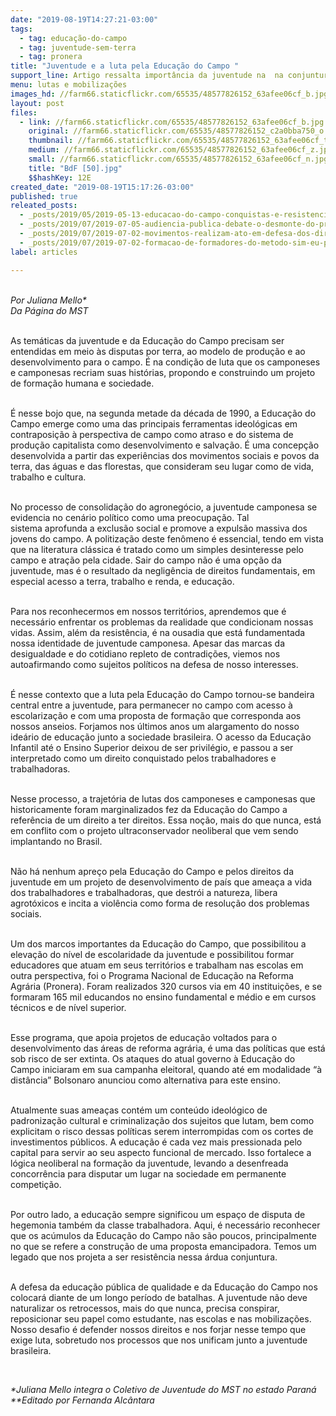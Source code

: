 ```yaml
---
date: "2019-08-19T14:27:21-03:00"
tags:
  - tag: educação-do-campo
  - tag: juventude-sem-terra
  - tag: pronera
title: "Juventude e a luta pela Educação do Campo "
support_line: Artigo ressalta importância da juventude na  na conjuntura atual e sua relação com a educação do campo
menu: lutas e mobilizações
images_hd: //farm66.staticflickr.com/65535/48577826152_63afee06cf_b.jpg
layout: post
files:
  - link: //farm66.staticflickr.com/65535/48577826152_63afee06cf_b.jpg
    original: //farm66.staticflickr.com/65535/48577826152_c2a0bba750_o.jpg
    thumbnail: //farm66.staticflickr.com/65535/48577826152_63afee06cf_t.jpg
    medium: //farm66.staticflickr.com/65535/48577826152_63afee06cf_z.jpg
    small: //farm66.staticflickr.com/65535/48577826152_63afee06cf_n.jpg
    title: "BdF [50].jpg"
    $$hashKey: 12E
created_date: "2019-08-19T15:17:26-03:00"
published: true
releated_posts:
  - _posts/2019/05/2019-05-13-educacao-do-campo-conquistas-e-resistencia-popular.md
  - _posts/2019/07/2019-07-05-audiencia-publica-debate-o-desmonte-do-pronera.md
  - _posts/2019/07/2019-07-02-movimentos-realizam-ato-em-defesa-dos-direitos-e-da-educacao-em-sp.md
  - _posts/2019/07/2019-07-02-formacao-de-formadores-do-metodo-sim-eu-posso-no-nordeste.md
label: articles

---
```

<p><br />
<em>Por&nbsp;Juliana Mello*&nbsp;<br />
Da P&aacute;gina do MST</em><br />
&nbsp;</p>

<p>As tem&aacute;ticas da juventude e da Educa&ccedil;&atilde;o do Campo precisam ser entendidas em meio &agrave;s disputas por terra, ao modelo de produ&ccedil;&atilde;o e ao desenvolvimento para o campo. &Eacute; na condi&ccedil;&atilde;o de luta que os camponeses e camponesas recriam suas hist&oacute;rias, propondo e construindo um projeto de forma&ccedil;&atilde;o humana e sociedade.</p>

<p><br />
&Eacute; nesse bojo que, na segunda metade da d&eacute;cada de 1990, a Educa&ccedil;&atilde;o do Campo emerge como uma das principais ferramentas ideol&oacute;gicas em contraposi&ccedil;&atilde;o &agrave; perspectiva de campo como atraso e do sistema de produ&ccedil;&atilde;o capitalista como desenvolvimento e salva&ccedil;&atilde;o. &Eacute; uma concep&ccedil;&atilde;o desenvolvida a partir das experi&ecirc;ncias dos movimentos sociais e povos da terra, das &aacute;guas e das florestas, que consideram seu lugar como de vida, trabalho e cultura.</p>

<p><br />
No processo de consolida&ccedil;&atilde;o do agroneg&oacute;cio, a juventude camponesa se evidencia no cen&aacute;rio pol&iacute;tico como uma preocupa&ccedil;&atilde;o. Tal sistema&nbsp;aprofunda a exclus&atilde;o social e promove a expuls&atilde;o massiva dos jovens do campo. A politiza&ccedil;&atilde;o deste fen&ocirc;meno &eacute; essencial, tendo em vista que na literatura cl&aacute;ssica &eacute; tratado como um simples desinteresse pelo campo e atra&ccedil;&atilde;o pela cidade. Sair do campo n&atilde;o &eacute; uma op&ccedil;&atilde;o da juventude, mas&nbsp;&eacute; o resultado da neglig&ecirc;ncia de direitos fundamentais, em especial acesso a terra, trabalho e renda, e educa&ccedil;&atilde;o.</p>

<p><br />
Para nos reconhecermos em nossos territ&oacute;rios, aprendemos que &eacute; necess&aacute;rio enfrentar os problemas da realidade que condicionam nossas vidas. Assim, al&eacute;m da resist&ecirc;ncia, &eacute; na ousadia que est&aacute; fundamentada nossa identidade de juventude camponesa. Apesar das marcas da desigualdade e do cotidiano repleto de contradi&ccedil;&otilde;es, viemos nos autoafirmando como sujeitos pol&iacute;ticos na defesa de nosso interesses.</p>

<p><br />
&Eacute; nesse contexto que a luta pela Educa&ccedil;&atilde;o do Campo tornou-se bandeira central entre a juventude, para permanecer no campo com acesso &agrave; escolariza&ccedil;&atilde;o e com uma proposta de forma&ccedil;&atilde;o que corresponda aos nossos anseios. Forjamos nos &uacute;ltimos anos um alargamento do nosso ide&aacute;rio de educa&ccedil;&atilde;o junto a sociedade brasileira. O acesso da Educa&ccedil;&atilde;o Infantil at&eacute; o Ensino Superior deixou de ser privil&eacute;gio, e passou a ser interpretado como um direito conquistado pelos trabalhadores e trabalhadoras.</p>

<p><br />
Nesse processo, a trajet&oacute;ria de lutas dos camponeses e camponesas que historicamente foram marginalizados&nbsp;fez&nbsp;da Educa&ccedil;&atilde;o do Campo a refer&ecirc;ncia de um direito a ter direitos. Essa no&ccedil;&atilde;o, mais do que nunca, est&aacute; em conflito com o projeto ultraconservador neoliberal que vem sendo implantando no Brasil.</p>

<p><br />
N&atilde;o h&aacute; nenhum apre&ccedil;o pela Educa&ccedil;&atilde;o do Campo e pelos direitos da juventude em um projeto de desenvolvimento de pa&iacute;s que amea&ccedil;a a vida dos trabalhadores e trabalhadoras, que destr&oacute;i a natureza, libera agrot&oacute;xicos e incita a viol&ecirc;ncia como forma de resolu&ccedil;&atilde;o dos problemas sociais.</p>

<p><br />
Um dos marcos importantes da Educa&ccedil;&atilde;o do Campo, que possibilitou a eleva&ccedil;&atilde;o do n&iacute;vel de escolaridade da juventude e possibilitou formar educadores que atuam em seus territ&oacute;rios e trabalham nas escolas em outra perspectiva, foi o Programa Nacional de Educa&ccedil;&atilde;o na Reforma Agr&aacute;ria (Pronera). Foram realizados 320 cursos via em 40 institui&ccedil;&otilde;es, e se formaram 165 mil educandos no ensino fundamental e m&eacute;dio e em cursos t&eacute;cnicos e de n&iacute;vel superior.</p>

<p><br />
Esse programa, que apoia projetos de educa&ccedil;&atilde;o voltados para o desenvolvimento das &aacute;reas de reforma agr&aacute;ria, &eacute; uma das pol&iacute;ticas&nbsp;que est&aacute; sob risco de ser extinta. Os ataques do atual governo &agrave; Educa&ccedil;&atilde;o do Campo iniciaram em sua campanha eleitoral, quando at&eacute; em modalidade &ldquo;&agrave; dist&acirc;ncia&rdquo; Bolsonaro anunciou como alternativa para este ensino.</p>

<p><br />
Atualmente suas amea&ccedil;as cont&eacute;m um conte&uacute;do ideol&oacute;gico de padroniza&ccedil;&atilde;o cultural e criminaliza&ccedil;&atilde;o dos sujeitos que lutam, bem como explicitam o risco dessas pol&iacute;ticas serem interrompidas com os cortes de investimentos p&uacute;blicos. A educa&ccedil;&atilde;o &eacute; cada vez mais pressionada pelo capital para servir ao seu aspecto funcional de mercado. Isso fortalece&nbsp;a l&oacute;gica neoliberal na forma&ccedil;&atilde;o da juventude, levando a desenfreada concorr&ecirc;ncia para disputar um lugar na sociedade em permanente competi&ccedil;&atilde;o.</p>

<p><br />
Por outro lado, a educa&ccedil;&atilde;o sempre significou um espa&ccedil;o de disputa de hegemonia tamb&eacute;m da classe trabalhadora. Aqui, &eacute; necess&aacute;rio reconhecer que os ac&uacute;mulos da Educa&ccedil;&atilde;o do Campo n&atilde;o s&atilde;o poucos, principalmente no que se refere a constru&ccedil;&atilde;o de uma proposta emancipadora. Temos um legado que nos projeta a ser resist&ecirc;ncia nessa &aacute;rdua conjuntura.</p>

<p><br />
A defesa da educa&ccedil;&atilde;o p&uacute;blica de qualidade e da Educa&ccedil;&atilde;o do Campo nos colocar&aacute; diante de um longo per&iacute;odo de batalhas. A juventude n&atilde;o deve naturalizar os retrocessos, mais do que nunca, precisa conspirar, reposicionar seu papel como estudante, nas escolas e nas mobiliza&ccedil;&otilde;es. Nosso desafio &eacute; defender nossos direitos e nos forjar nesse tempo que exige luta, sobretudo nos processos que nos unificam junto a juventude brasileira.</p>

<p>&nbsp;</p>

<p><em>*Juliana Mello integra o Coletivo de Juventude do MST no estado Paran&aacute;​<br />
**Editado por Fernanda Alc&acirc;ntara</em><br />
&nbsp;</p>
